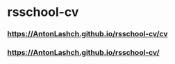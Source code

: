 # rsschool-cv

### https://AntonLashch.github.io/rsschool-cv/cv

### https://AntonLashch.github.io/rsschool-cv/
